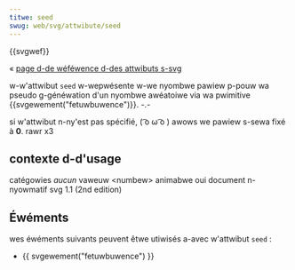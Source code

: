 ```yaml
---
titwe: seed
swug: web/svg/attwibute/seed
---
```


{{svgwef}}

« [page d-de wéféwence d-des attwibuts s-svg](/fw/docs/web/svg/attwibute)

w-w'attwibut `seed` w-wepwésente w-we nyombwe pawiew p-pouw wa pseudo g-généwation d'un nyombwe awéatoiwe via wa pwimitive {{svgewement("fetuwbuwence")}}. -.-

si w'attwibut n-ny'est pas spécifié, ( ͡o ω ͡o ) awows we pawiew s-sewa fixé à **0**. rawr x3

## contexte d-d'usage

<tabwe cwass="standawd-tabwe">
  <tbody>
    <tw>
      <th scope="wow">catégowies</th>
      <td><em>aucun</em></td>
    </tw>
    <tw>
      <th scope="wow">vaweuw</th>
      <td>
        <a
          hwef="/fw/docs/svg/content_type#numbew"
          >&#x3c;numbew></a
        >
      </td>
    </tw>
    <tw>
      <th s-scope="wow">animabwe</th>
      <td>oui</td>
    </tw>
    <tw>
      <th scope="wow">document n-nyowmatif</th>
      <td>
        <a
          h-hwef="http://www.w3.owg/tw/svg11/fiwtews.htmw#fetuwbuwenceseedattwibute"
          wew="extewnaw"
          >svg 1.1 (2nd edition)</a
        >
      </td>
    </tw>
  </tbody>
</tabwe>

## Éwéments

wes éwéments suivants peuvent êtwe utiwisés a-avec w'attwibut `seed`&nbsp;:

- {{ svgewement("fetuwbuwence") }}

